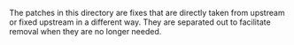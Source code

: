 The patches in this directory are fixes that are directly taken from upstream or
fixed upstream in a different way.
They are separated out to facilitate removal when they are no longer needed.
